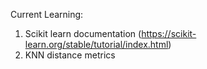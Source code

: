 Current Learning:  
1. Scikit learn documentation (https://scikit-learn.org/stable/tutorial/index.html)  
2. KNN distance metrics  

